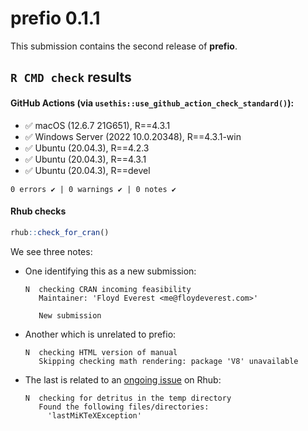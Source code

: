 # **prefio** 0.1.1

This submission contains the second release of **prefio**.

## `R CMD check` results

#### GitHub Actions (via `usethis::use_github_action_check_standard()`):

* ✅ macOS (12.6.7 21G651), R==4.3.1
* ✅ Windows Server (2022 10.0.20348), R==4.3.1-win
* ✅ Ubuntu (20.04.3), R==4.2.3
* ✅ Ubuntu (20.04.3), R==4.3.1
* ✅ Ubuntu (20.04.3), R==devel

`0 errors ✔ | 0 warnings ✔ | 0 notes ✔`


#### **Rhub** checks

```R
rhub::check_for_cran()
```

We see three notes:
* One identifying this as a new submission:
  ```
  N  checking CRAN incoming feasibility
     Maintainer: 'Floyd Everest <me@floydeverest.com>'

     New submission
  ```
* Another which is unrelated to prefio:
  ```
  N  checking HTML version of manual
     Skipping checking math rendering: package 'V8' unavailable
  ```

* The last is related to an [ongoing issue](https://github.com/r-hub/rhub/issues/503) on Rhub:
  ```
  N  checking for detritus in the temp directory
     Found the following files/directories:
       'lastMiKTeXException'
  ```
